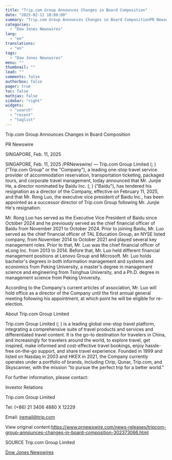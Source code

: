 ```yaml
---
title: "Trip.com Group Announces Changes in Board Composition"
date: "2025-02-11 18:00:00"
summary: "Trip.com Group Announces Changes in Board CompositionPR NewswireSINGAPORE, Feb. 11, 2025SINGAPORE, Feb. 11, 2025 /PRNewswire/ — Trip.com Group Limited (; ) (\"Trip.com Group\" or the \"Company\"), a leading one-stop travel service provider of accommodation reservation, transportation ticketing, packaged tours, and corporate travel management, today announced that Mr. Junjie He, a..."
categories:
  - "Dow Jones Newswires"
lang:
  - "en"
translations:
  - "en"
tags:
  - "Dow Jones Newswires"
menu: ""
thumbnail: ""
lead: ""
comments: false
authorbox: false
pager: true
toc: false
mathjax: false
sidebar: "right"
widgets:
  - "search"
  - "recent"
  - "taglist"
---
```


Trip.com Group Announces Changes in Board Composition

PR Newswire

SINGAPORE, Feb. 11, 2025

SINGAPORE, Feb. 11, 2025 /PRNewswire/ — Trip.com Group Limited (; ) ("Trip.com Group" or the "Company"), a leading one-stop travel service provider of accommodation reservation, transportation ticketing, packaged tours, and corporate travel management, today announced that Mr. Junjie He, a director nominated by Baidu Inc. (; ) ("Baidu"), has tendered his resignation as a director of the Company, effective on February 11, 2025, and that Mr. Rong Luo, the executive vice president of Baidu Inc., has been appointed as a successor director of Trip.com Group following Mr. Junjie He's resignation.

Mr. Rong Luo has served as the Executive Vice President of Baidu since October 2024 and he previously served as the chief financial officer of Baidu from November 2021 to October 2024. Prior to joining Baidu, Mr. Luo served as the chief financial officer of TAL Education Group, an NYSE listed company, from November 2014 to October 2021 and played several key management roles. Prior to that, Mr. Luo was the chief financial officer of eLong Inc. from 2013 to 2014. Before that, Mr. Luo held different financial management positions at Lenovo Group and Microsoft. Mr. Luo holds bachelor's degrees in both information management and systems and economics from Peking University, a master's degree in management science and engineering from Tsinghua University, and a Ph.D. degree in management science from Peking University.

According to the Company's current articles of association, Mr. Luo will hold office as a director of the Company until the first annual general meeting following his appointment, at which point he will be eligible for re-election.

About Trip.com Group Limited

Trip.com Group Limited (; ) is a leading global one-stop travel platform, integrating a comprehensive suite of travel products and services and differentiated travel content. It is the go-to destination for travelers in China, and increasingly for travelers around the world, to explore travel, get inspired, make informed and cost-effective travel bookings, enjoy hassle-free on-the-go support, and share travel experience. Founded in 1999 and listed on Nasdaq in 2003 and HKEX in 2021, the Company currently operates under a portfolio of brands, including Ctrip, Qunar, Trip.com, and Skyscanner, with the mission "to pursue the perfect trip for a better world."

For further information, please contact:

Investor Relations

Trip.com Group Limited

Tel: (+86) 21 3406 4880 X 12229

Email: iremail@trip.com

View original content:https://www.prnewswire.com/news-releases/tripcom-group-announces-changes-in-board-composition-302373066.html

SOURCE Trip.com Group Limited

[Dow Jones Newswires](https://www.tradingview.com/news/DJN_DN20250211002185:0/)
